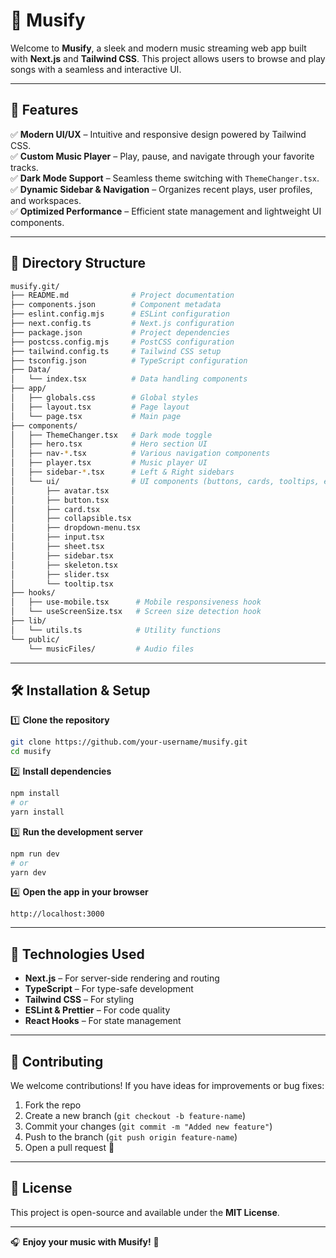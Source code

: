 # 🎵 Musify  

Welcome to **Musify**, a sleek and modern music streaming web app built with **Next.js** and **Tailwind CSS**. This project allows users to browse and play songs with a seamless and interactive UI.  

---

## 🚀 Features  

✅ **Modern UI/UX** – Intuitive and responsive design powered by Tailwind CSS.  
✅ **Custom Music Player** – Play, pause, and navigate through your favorite tracks.  
✅ **Dark Mode Support** – Seamless theme switching with `ThemeChanger.tsx`.  
✅ **Dynamic Sidebar & Navigation** – Organizes recent plays, user profiles, and workspaces.  
✅ **Optimized Performance** – Efficient state management and lightweight UI components.  

---

## 📁 Directory Structure  

```bash
musify.git/
├── README.md              # Project documentation
├── components.json        # Component metadata
├── eslint.config.mjs      # ESLint configuration
├── next.config.ts         # Next.js configuration
├── package.json           # Project dependencies
├── postcss.config.mjs     # PostCSS configuration
├── tailwind.config.ts     # Tailwind CSS setup
├── tsconfig.json          # TypeScript configuration
├── Data/
│   └── index.tsx          # Data handling components
├── app/
│   ├── globals.css        # Global styles
│   ├── layout.tsx         # Page layout
│   └── page.tsx           # Main page
├── components/
│   ├── ThemeChanger.tsx   # Dark mode toggle
│   ├── hero.tsx           # Hero section UI
│   ├── nav-*.tsx          # Various navigation components
│   ├── player.tsx         # Music player UI
│   ├── sidebar-*.tsx      # Left & Right sidebars
│   └── ui/                # UI components (buttons, cards, tooltips, etc.)
│       ├── avatar.tsx
│       ├── button.tsx
│       ├── card.tsx
│       ├── collapsible.tsx
│       ├── dropdown-menu.tsx
│       ├── input.tsx
│       ├── sheet.tsx
│       ├── sidebar.tsx
│       ├── skeleton.tsx
│       ├── slider.tsx
│       └── tooltip.tsx
├── hooks/
│   ├── use-mobile.tsx      # Mobile responsiveness hook
│   └── useScreenSize.tsx   # Screen size detection hook
├── lib/
│   └── utils.ts            # Utility functions
└── public/
    └── musicFiles/         # Audio files
```

---

## 🛠️ Installation & Setup  

1️⃣ **Clone the repository**  
```bash
git clone https://github.com/your-username/musify.git
cd musify
```

2️⃣ **Install dependencies**  
```bash
npm install
# or
yarn install
```

3️⃣ **Run the development server**  
```bash
npm run dev
# or
yarn dev
```

4️⃣ **Open the app in your browser**  
```
http://localhost:3000
```

---

## 🎨 Technologies Used  

- **Next.js** – For server-side rendering and routing  
- **TypeScript** – For type-safe development  
- **Tailwind CSS** – For styling  
- **ESLint & Prettier** – For code quality  
- **React Hooks** – For state management  

---

## 🤝 Contributing  

We welcome contributions! If you have ideas for improvements or bug fixes:  

1. Fork the repo  
2. Create a new branch (`git checkout -b feature-name`)  
3. Commit your changes (`git commit -m "Added new feature"`)  
4. Push to the branch (`git push origin feature-name`)  
5. Open a pull request 🚀  

---

## 📜 License  

This project is open-source and available under the **MIT License**.  

---

🎧 **Enjoy your music with Musify!** 🚀

